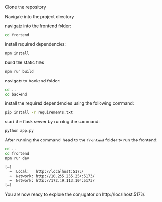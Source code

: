 Clone the repository 

Navigate into the project directory

navigate into the frontend folder:

```bash
cd frontend
```

install required dependencies:

```bash
npm install
```
build the static files

```bash
npm run build
```

navigate to backend folder:

```bash
cd ..
cd backend
```

install the required dependencies using the following command:

```bash
pip install -r requirements.txt
```

start the flask server by running the command:

```bash
python app.py
```

After running the command, head to the `frontend` folder to run the frontend:

```bash
cd ..
cd frontend
npm run dev

[…]
  ➜  Local:   http://localhost:5173/
  ➜  Network: http://10.255.255.254:5173/
  ➜  Network: http://172.19.113.104:5173/
[…]
```

You are now ready to explore the conjugator on http://localhost:5173/.